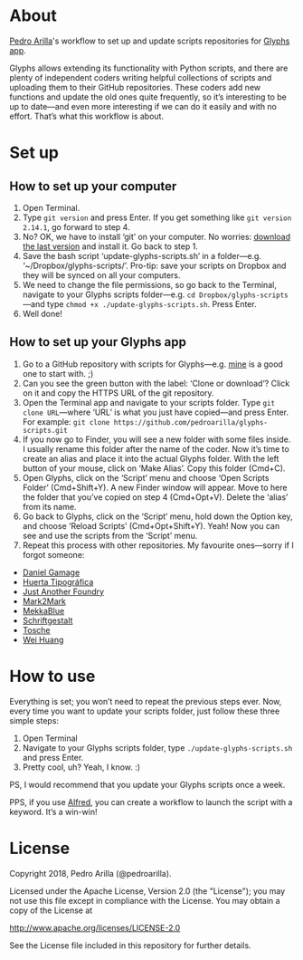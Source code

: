 # About

[Pedro Arilla](http://pedroarilla.com)'s workflow to set up and update scripts repositories for [Glyphs app](http://glyphsapp.com/).

Glyphs allows extending its functionality with Python scripts, and there are plenty of independent coders writing helpful collections of scripts and uploading them to their GitHub repositories. These coders add new functions and update the old ones quite frequently, so it’s interesting to be up to date—and even more interesting if we can do it easily and with no effort. That’s what this workflow is about.

# Set up

## How to set up your computer

1. Open Terminal.
2. Type `git version` and press Enter. If you get something like `git version 2.14.1`, go forward to step 4.
3. No? OK, we have to install ‘git’ on your computer. No worries: [download the last version](https://sourceforge.net/projects/git-osx-installer/files/) and install it. Go back to step 1.
4. Save the bash script ‘update-glyphs-scripts.sh’ in a folder—e.g. ‘~/Dropbox/glyphs-scripts/’. Pro-tip: save your scripts on Dropbox and they will be synced on all your computers.
5. We need to change the file permissions, so go back to the Terminal, navigate to your Glyphs scripts folder—e.g. `cd Dropbox/glyphs-scripts`—and type `chmod +x ./update-glyphs-scripts.sh`. Press Enter.
6. Well done!

## How to set up your Glyphs app

1. Go to a GitHub repository with scripts for Glyphs—e.g. [mine](https://github.com/pedroarilla/glyphs-scripts) is a good one to start with. ;)
2. Can you see the green button with the label: ‘Clone or download’? Click on it and copy the HTTPS URL of the git repository.
3. Open the Terminal app and navigate to your scripts folder. Type `git clone URL`—where ‘URL’ is what you just have copied—and press Enter. For example: `git clone https://github.com/pedroarilla/glyphs-scripts.git`
4. If you now go to Finder, you will see a new folder with some files inside. I usually rename this folder after the name of the coder. Now it’s time to create an alias and place it into the actual Glyphs folder. With the left button of your mouse, click on ‘Make Alias’. Copy this folder (Cmd+C).
5. Open Glyphs, click on the ‘Script’ menu and choose ‘Open Scripts Folder’ (Cmd+Shift+Y). A new Finder window will appear. Move to here the folder that you’ve copied on step 4 (Cmd+Opt+V). Delete the ‘alias’ from its name.
6. Go back to Glyphs, click on the ‘Script’ menu, hold down the Option key, and choose ‘Reload Scripts’ (Cmd+Opt+Shift+Y). Yeah! Now you can see and use the scripts from the ‘Script’ menu.
7. Repeat this process with other repositories. My favourite ones—sorry if I forgot someone:
  * [Daniel Gamage](https://github.com/danielgamage/Glyphs-Scripts)
  * [Huerta Tipográfica](https://github.com/huertatipografica/huertatipografica-scripts)
  * [Just Another Foundry](https://github.com/justanotherfoundry/freemix-glyphsapp)
  * [Mark2Mark](https://github.com/Mark2Mark/Glyphsapp-Scripts)
  * [MekkaBlue](https://github.com/mekkablue/Glyphs-Scripts)
  * [Schriftgestalt](https://github.com/schriftgestalt/Glyphs-Scripts)
  * [Tosche](https://github.com/Tosche/Glyphs-Scripts)
  * [Wei Huang](https://github.com/weiweihuanghuang/wei-glyphs-scripts)

# How to use

Everything is set; you won’t need to repeat the previous steps ever. Now, every time you want to update your scripts folder, just follow these three simple steps:

1. Open Terminal
2. Navigate to your Glyphs scripts folder, type `./update-glyphs-scripts.sh` and press Enter.
3. Pretty cool, uh? Yeah, I know. :)

PS, I would recommend that you update your Glyphs scripts once a week.

PPS, if you use [Alfred](https://www.alfredapp.com/), you can create a workflow to launch the script with a keyword. It’s a win-win!

# License

Copyright 2018, Pedro Arilla (@pedroarilla).

Licensed under the Apache License, Version 2.0 (the "License");
you may not use this file except in compliance with the License.
You may obtain a copy of the License at

http://www.apache.org/licenses/LICENSE-2.0

See the License file included in this repository for further details.
